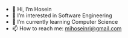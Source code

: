 - 👋 Hi, I’m Hosein
- 👀 I’m interested in Software Engineering
- 🌱 I’m currently learning Computer Science
- 📫 How to reach me: mihoseinri@gmail.com

<!---
midevri/midevri is a ✨ special ✨ repository because its `README.md` (this file) appears on your GitHub profile.
You can click the Preview link to take a look at your changes.
--->
